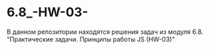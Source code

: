 # 6.8_-HW-03-
В данном репозитории находятся решения задач из модуля 6.8. "Практические задачи. Принципы работы JS (HW-03)"
